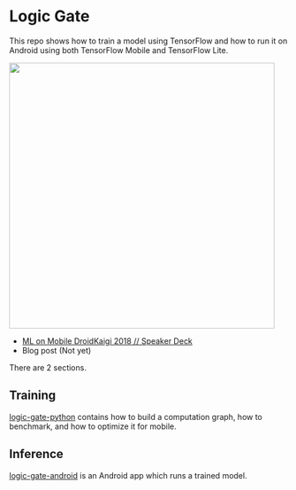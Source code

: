 # Logic Gate

This repo shows how to train a model using TensorFlow and how to run it on Android using both TensorFlow Mobile and TensorFlow Lite.

<img src="https://github.com/rejasupotaro/logic-gate/blob/master/images/example.gif?raw=true" width="480">

- [ML on Mobile DroidKaigi 2018 // Speaker Deck](https://speakerdeck.com/rejasupotaro/ml-on-mobile-droidkaigi-2018)
- Blog post (Not yet)

There are 2 sections.

## Training

[logic-gate-python](https://github.com/rejasupotaro/logic-gate/tree/master/logic-gate-python) contains how to build a computation graph, how to benchmark, and how to optimize it for mobile.

## Inference

[logic-gate-android](https://github.com/rejasupotaro/logic-gate/tree/master/logic-gate-android) is an Android app which runs a trained model.
